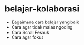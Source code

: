 # belajar-kolaborasi
- Bagaimana cara belajar yang baik
- Cara agar tidak malas ngoding
- Cara Scroll Fesnuk
- Cara agar fokus

